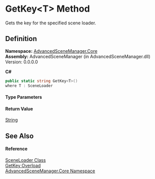 # GetKey&lt;T&gt; Method


Gets the key for the specified scene loader.



## Definition
**Namespace:** <a href="N_AdvancedSceneManager_Core">AdvancedSceneManager.Core</a>  
**Assembly:** AdvancedSceneManager (in AdvancedSceneManager.dll) Version: 0.0.0.0

**C#**
``` C#
public static string GetKey<T>()
where T : SceneLoader

```



#### Type Parameters
<dl><dt /><dd /></dl>

#### Return Value
<a href="https://learn.microsoft.com/dotnet/api/system.string" target="_blank" rel="noopener noreferrer">String</a>

## See Also


#### Reference
<a href="T_AdvancedSceneManager_Core_SceneLoader">SceneLoader Class</a>  
<a href="Overload_AdvancedSceneManager_Core_SceneLoader_GetKey">GetKey Overload</a>  
<a href="N_AdvancedSceneManager_Core">AdvancedSceneManager.Core Namespace</a>  
